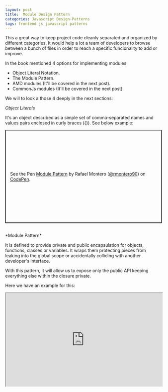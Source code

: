 ```yaml
---
layout: post
title:  Module Design Pattern
categories: Javascript Design-Patterns
tags: frontend js javascript patterns
---
```


This a great way to keep project code cleanly separated and organized by different categories. It would help a lot a team of developers to browse between a bunch of files in order to reach a specific funcionality to add or improve.

In the book mentioned 4 options for implementing modules:

- Object Literal Notation.
- The Module Pattern.
- AMD modules (It'll be covered in the next post).
- CommonJs modules (It'll be covered in the next post).

We will to look a those 4 deeply in the next sections:

*Object Literals*

It's an object described as a simple set of comma-separated names and values pairs enclosed in curly braces ({}). See below example:

<p class="codepen" data-height="300" data-default-tab="html,result" data-slug-hash="XWwbWzE" data-editable="true" data-user="rmontero90" style="height: 300px; box-sizing: border-box; display: flex; align-items: center; justify-content: center; border: 2px solid; margin: 1em 0; padding: 1em;">
  <span>See the Pen <a href="https://codepen.io/rmontero90/pen/XWwbWzE">
  Module Pattern</a> by Rafael Montero (<a href="https://codepen.io/rmontero90">@rmontero90</a>)
  on <a href="https://codepen.io">CodePen</a>.</span>
</p>
<script async src="https://cpwebassets.codepen.io/assets/embed/ei.js"></script>

<br />
*Module Pattern*

It is defined to provide private and public encapsulation for objects, functions, classes or variables. It wraps them protecting pieces from leaking into the global scope or accidentally colliding with another developer's interface. 

With this pattern, it will allow us to expose only the public API keeping everything else within the closure private.

Here we have an example for this:

<iframe width="100%" height="300px" src="https://stackblitz.com/edit/stackblitz-starters-c79uwj?embed=1&file=myModule.js&theme=dark&view=both&terminalHeight=0"></iframe>
